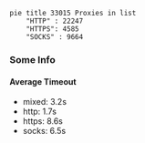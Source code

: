 
```mermaid
pie title 33015 Proxies in list
    "HTTP" : 22247
    "HTTPS": 4585
    "SOCKS" : 9664
```

### Some Info
#### Average Timeout

- mixed: 3.2s
- http: 1.7s
- https: 8.6s
- socks: 6.5s
